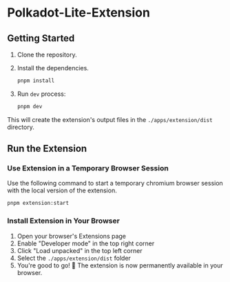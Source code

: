 # Polkadot-Lite-Extension

## Getting Started

1. Clone the repository.
2. Install the dependencies.

   ```zsh
   pnpm install
   ```

3. Run `dev` process:

   ```zsh
   pnpm dev
   ```

This will create the extension's output files in the `./apps/extension/dist` directory.

## Run the Extension

### Use Extension in a Temporary Browser Session

Use the following command to start a temporary chromium browser session with the local version of the extension.

```zsh
pnpm extension:start
```

### Install Extension in Your Browser

1. Open your browser's Extensions page
2. Enable "Developer mode" in the top right corner
3. Click "Load unpacked" in the top left corner
4. Select the `./apps/extension/dist` folder
5. You're good to go! 🎉 The extension is now permanently available in your browser.
